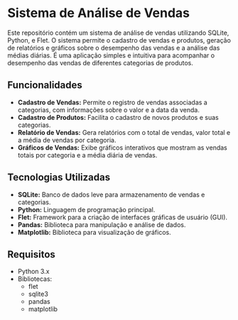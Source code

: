 # Sistema de Análise de Vendas

Este repositório contém um sistema de análise de vendas utilizando SQLite, Python, e Flet. O sistema permite o cadastro de vendas e produtos, geração de relatórios e gráficos sobre o desempenho das vendas e a análise das médias diárias. É uma aplicação simples e intuitiva para acompanhar o desempenho das vendas de diferentes categorias de produtos.

## Funcionalidades

- **Cadastro de Vendas:** Permite o registro de vendas associadas a categorias, com informações sobre o valor e a data da venda.
- **Cadastro de Produtos:** Facilita o cadastro de novos produtos e suas categorias.
- **Relatório de Vendas:** Gera relatórios com o total de vendas, valor total e a média de vendas por categoria.
- **Gráficos de Vendas:** Exibe gráficos interativos que mostram as vendas totais por categoria e a média diária de vendas.
  
## Tecnologias Utilizadas

- **SQLite:** Banco de dados leve para armazenamento de vendas e categorias.
- **Python:** Linguagem de programação principal.
- **Flet:** Framework para a criação de interfaces gráficas de usuário (GUI).
- **Pandas:** Biblioteca para manipulação e análise de dados.
- **Matplotlib:** Biblioteca para visualização de gráficos.

## Requisitos

- Python 3.x
- Bibliotecas:
  - flet
  - sqlite3
  - pandas
  - matplotlib


